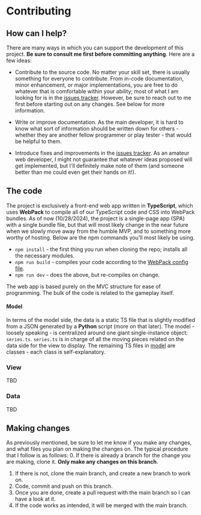 # Contributing
## How can I help?
There are many ways in which you can support the development of this project. **Be sure to consult me first before committing anything**. Here are a few ideas:

* Contribute to the source code. No matter your skill set, there is usually something for everyone to contribute. From in-code documentation, minor enhancement, or major implementations, you are free to do whatever that is comfortable within your ability; most of what I am looking for is in the [issues tracker]. However, be sure to reach out to me first before starting out on any changes. See below for more information.

* Write or improve documentation. As the main developer, it is hard to know what sort of information should be written down for others - whether they are another fellow programmer or play tester - that would be helpful to them.

* Introduce fixes and improvements in the [issues tracker]. As an amateur web developer, I might not guarantee that whatever ideas proposed will get implemented, but I'll definitely make note of them (and someone better than me could even get their hands on it!).

## The code
The project is exclusively a front-end web app written in **TypeScript**, which uses **WebPack** to compile all of our TypeScript code and CSS into WebPack bundles. As of now (10/28/2024), the project is a single-page app (SPA) with a single bundle file, but that will most likely change in the near future when we slowly move away from the humble MVP, and to something more worthy of hosting. Below are the npm commands you'll most likely be using.

* `npm install` - the first thing you run when cloning the repo; installs all the necessary modules.
* `npm run build` - compiles your code according to the [WebPack config file].
* `npm run dev` - does the above, but re-compiles on change.

The web app is based purely on the MVC structure for ease of programming. The bulk of the code is related to the gameplay itself. 

#### Model
In terms of the model side, the data is a static TS file that is slightly modified from a JSON generated by a **Python** script (more on that later). The model - loosely speaking - is centralized around one giant single-instance object: `series.ts`. `series.ts` is in charge of all the moving pieces related on the data side for the view to display. The remaining TS files in [model] are classes - each class is self-explanatory. 

### View
TBD

### Data
TBD

## Making changes
As previously mentioned, be sure to let me know if you make any changes, and what files you plan on making the changes on. The typical procedure that I follow is as follows:
0. If there is already a branch for the change you are making, clone it. **Only make any changes on this branch**.
1. If there is not, clone the main branch, and create a new branch to work on.
2. Code, commit and push on this branch.
3. Once you are done, create a pull request with the main branch so I can have a look at it.
4. If the code works as intended, it will be merged with the main branch.

[issues tracker]: https://github.com/uyennhiquang/knk-novel-trial/issues
[model]: https://github.com/uyennhiquang/knk-novel-trial/tree/main/src/model
[WebPack config file]: https://github.com/uyennhiquang/knk-novel-trial/blob/main/webpack.config.js